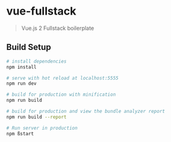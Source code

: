 # vue-fullstack

> Vue.js 2 Fullstack boilerplate

## Build Setup

``` bash
# install dependencies
npm install

# serve with hot reload at localhost:5555
npm run dev

# build for production with minification
npm run build

# build for production and view the bundle analyzer report
npm run build --report

# Run server in production
npm ßstart


```

